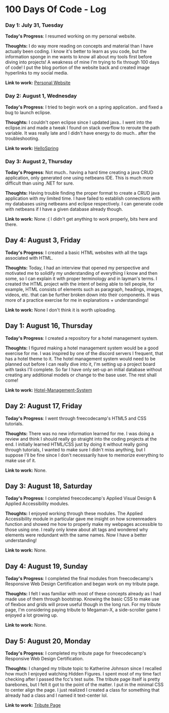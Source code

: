 # 100 Days Of Code - Log

### Day 1: July 31, Tuesday

**Today's Progress**: I resumed working on my personal website.

**Thoughts:** I do way more reading on concepts and material than I have actually been coding. I know it's better to learn as you code, but the information sponge in me wants to know all about my tools first before diving into projects! A weakness of mine I'm trying to fix through 100 days of code! I put the blog portion of the website back and created image hyperlinks to my social media. 

**Link to work:** [Personal Website](wakahisa.github.io)

### Day 2: August 1, Wednesday

**Today's Progress**: I tried to begin work on a spring application.. and fixed a bug to launch eclipse.

**Thoughts:** I couldn't open eclipse since I updated java.. I went into the eclipse.ini and made a tweak I found on stack overflow to reroute the path variable. It was really late and I didn't have energy to do much.. after the troubleshooting.

**Link to work:** [HelloSpring](https://github.com/Wakahisa/HelloSpring)

### Day 3: August 2, Thursday

**Today's Progress**: Not much.. having a hard time creating a java CRUD application, only generated one using netbeans IDE. This is much more difficult than using .NET for sure.

**Thoughts:** Having trouble finding the proper format to create a CRUD java application with my limited time. I have failed to establish connections with my databases using netbeans and eclipse respectively. I can generate code with netbeans if I have a given database already though.

**Link to work:** None :( I didn't get anything to work properly, bits here and there. 

## Day 4: August 3, Friday

**Today's Progress**: I created a basic HTML websites with all the tags associated with HTML.

**Thoughts:** Today, I had an interview that opened my perspective and motivated me to solidify my understanding of everything I know and then some, so I can explain it with proper terminology and in layman's terms. I created the HTML project with the intent of being able to tell people, for example, HTML consists of elements such as paragraph, headings, images, videos, etc. that can be further broken down into their components. It was more of a practice exercise for me in explanations + understandings!

**Link to work:** None I don't think it is worth uploading.

## Day 1: August 16, Thursday

**Today's Progress**: I created a repository for a hotel management system.

**Thoughts:** I figured making a hotel management system would be a good exercise for me. I was inspired by one of the discord servers I frequent, that has a hotel theme to it. The hotel management system would need to be planned out before I can really dive into it, I'm setting up a project board with tasks I'll complete. So far I have only set-up an initial database without creating any additional models or change to the base user. The rest shall come!

**Link to work:** [Hotel-Management-System](https://github.com/wakahisa/Hotel-Management-System)

## Day 2: August 17, Friday

**Today's Progress**: I went through freecodecamp's HTML5 and CSS tutorials.

**Thoughts:** There was no new information learned for me. I was doing a review and think I should really go straight into the coding projects at the end. I initially learned HTML/CSS just by doing it without really going through tutorials, I wanted to make sure I didn't miss anything, but I suppose I'll be fine since I don't necessarily have to memorize everything to make use of it.

**Link to work:** None.

## Day 3: August 18, Saturday

**Today's Progress**: I completed freecodecamp's Applied Visual Design & Applied Accessibility modules.

**Thoughts:** I enjoyed working through these modules. The Applied Accessibility module in particular gave me insight on how screenreaders function and showed me how to properly make my webpages accessible to those using one. I really only knew about alt tags and wondered why elements were redundant with the same names. Now I have a better understanding!

**Link to work:** None.

## Day 4: August 19, Sunday

**Today's Progress**: I completed the final modules from freecodecamp's Responsive Web Design Certification and began work on my tribute page.

**Thoughts:** I felt I was familiar with most of these concepts already as I had made use of them through bootstrap. Knowing the basic CSS to make use of flexbox and grids will prove useful though in the long run. For my tribute page, I'm considering paying tribute to Megaman-X, a side-scroller game I enjoyed a lot growing up.

**Link to work:** None.

## Day 5: August 20, Monday

**Today's Progress**: I completed my tribute page for freecodecamp's Responsive Web Design Certification.

**Thoughts:** I changed my tribute topic to Katherine Johnson since I recalled how much I enjoyed watching Hidden Figures. I spent most of my time fact checking after I passed the fcc's test suite. The tribute page itself is pretty barebones, but I felt it got to the point of the matter. I put in the minimal CSS to center align the page. I just realized I created a class for something that already had a class and I named it text-center lol.

**Link to work:** [Tribute Page](https://wakahisa.github.io/fccTributePage/)
